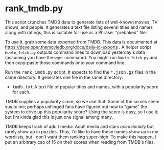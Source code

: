 # rank_tmdb.py

This script crunches TMDB data to generate lists of well-known movies, TV shows,
and people. It generates a text file listing several titles and names along
with ratings; this is suitable for use as a Phraser "prebaked" file.

To use it, grab some data exported from TMDB. This data is documented
at https://developer.themoviedb.org/docs/daily-id-exports .
A helper script `howto_fetch.py` outputs command lines to download
yesterday's data (assuming you have the `wget` command). You might
run `howto_fetch.py` and then copy-paste those commands onto your command line.

Run the <tt>rank_imdb.py</tt> script. It expects to find the <tt>*.json.gz</tt>
files in the same directory. It generates one file in the same directory:

+ <tt>tmdb.txt</tt> A text file of popular titles and names, with a popularity
  score for each.

TMDB supplies a popularity score, so we use that. Some of the scores seem sus
to me; perhaps unhinged fans have figured out how to "game" the system to drive
up this popularity score?  Using the score is easy, so I use it; but I'm
kinda glad this is just one signal among many.

TMDB keeps track of adult media. Adult media and stars _occasionally_ but rarely
show up in puzzles. Thus, I'd like to have these names show up in my
wordlists, but I don't want them ranking super-high. To make this happen, I put
an arbitrary cap of 15 on their scores when reading from TMDB's files.